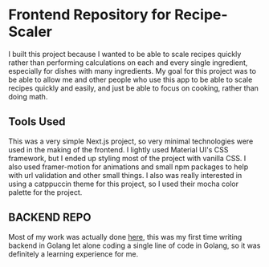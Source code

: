 # Frontend Repository for Recipe-Scaler

I built this project because I wanted to be able to scale recipes quickly rather than performing calculations on each and every single ingredient, especially for dishes with many ingredients. My goal for this project was to be able to allow me and other people who use this app to be able to scale recipes quickly and easily, and just be able to focus on cooking, rather than doing math.

## Tools Used

This was a very simple Next.js project, so very minimal technologies were used in the making of the frontend. I lightly used Material UI's CSS framework, but I ended up styling most of the project with vanilla CSS. I also used framer-motion for animations and small npm packages to help with url validation and other small things. I also was really interested in using a catppuccin theme for this project, so I used their mocha color palette for the project.

## BACKEND REPO

Most of my work was actually done [here](https://github.com/apolyeti/recipe-app), this was my first time writing backend in Golang let alone coding a single line of code in Golang, so it was definitely a learning experience for me.
